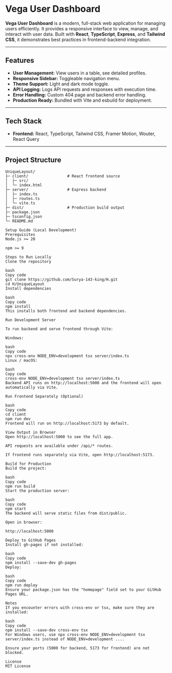 # Vega User Dashboard

**Vega User Dashboard** is a modern, full-stack web application for managing users efficiently. It provides a responsive interface to view, manage, and interact with user data. Built with **React**, **TypeScript**, **Express**, and **Tailwind CSS**, it demonstrates best practices in frontend-backend integration.

---

## Features

- **User Management:** View users in a table, see detailed profiles.  
- **Responsive Sidebar:** Toggleable navigation menu.  
- **Theme Support:** Light and dark mode toggle.  
- **API Logging:** Logs API requests and responses with execution time.  
- **Error Handling:** Custom 404 page and backend error handling.  
- **Production Ready:** Bundled with Vite and esbuild for deployment.

---

## Tech Stack

- **Frontend:** React, TypeScript, Tailwind CSS, Framer Motion, Wouter, React Query  

---

## Project Structure

```plaintext
UniqueLayout/
├─ client/                 # React frontend source
│  ├─ src/
│  └─ index.html
├─ server/                 # Express backend
│  ├─ index.ts
│  ├─ routes.ts
│  └─ vite.ts
├─ dist/                   # Production build output
├─ package.json
├─ tsconfig.json
└─ README.md

Setup Guide (Local Development)
Prerequisites
Node.js >= 20

npm >= 9

Steps to Run Locally
Clone the repository

bash
Copy code
git clone https://github.com/Surya-143-king/H.git
cd H/UniqueLayout
Install dependencies

bash
Copy code
npm install
This installs both frontend and backend dependencies.

Run Development Server

To run backend and serve frontend through Vite:

Windows:

bash
Copy code
npx cross-env NODE_ENV=development tsx server/index.ts
Linux / macOS:

bash
Copy code
cross-env NODE_ENV=development tsx server/index.ts
Backend API runs on http://localhost:5000 and the frontend will open automatically via Vite.

Run Frontend Separately (Optional)

bash
Copy code
cd client
npm run dev
Frontend will run on http://localhost:5173 by default.

View Output in Browser
Open http://localhost:5000 to see the full app.

API requests are available under /api/* routes.

If frontend runs separately via Vite, open http://localhost:5173.

Build for Production
Build the project:

bash
Copy code
npm run build
Start the production server:

bash
Copy code
npm start
The backend will serve static files from dist/public.

Open in browser:

http://localhost:5000

Deploy to GitHub Pages
Install gh-pages if not installed:

bash
Copy code
npm install --save-dev gh-pages
Deploy:

bash
Copy code
npm run deploy
Ensure your package.json has the "homepage" field set to your GitHub Pages URL.

Notes
If you encounter errors with cross-env or tsx, make sure they are installed:

bash
Copy code
npm install --save-dev cross-env tsx
For Windows users, use npx cross-env NODE_ENV=development tsx server/index.ts instead of NODE_ENV=development ....

Ensure your ports (5000 for backend, 5173 for frontend) are not blocked.

License
MIT License

